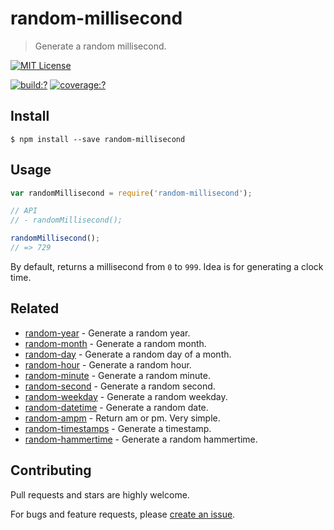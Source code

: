 # random-millisecond

> Generate a random millisecond.

[![MIT License](https://img.shields.io/badge/license-MIT_License-green.svg?style=flat-square)](https://github.com/mock-end/random-millisecond/blob/master/LICENSE)

[![build:?](https://img.shields.io/travis/mock-end/random-millisecond/master.svg?style=flat-square)](https://travis-ci.org/mock-end/random-millisecond)
[![coverage:?](https://img.shields.io/coveralls/mock-end/random-millisecond/master.svg?style=flat-square)](https://coveralls.io/github/mock-end/random-millisecond)


## Install

```
$ npm install --save random-millisecond 
```

## Usage

```js
var randomMillisecond = require('random-millisecond');

// API
// - randomMillisecond();

randomMillisecond();
// => 729
```

By default, returns a millisecond from `0` to `999`. Idea is for generating a clock time.

## Related

- [random-year](https://github.com/mock-end/random-year) - Generate a random year.
- [random-month](https://github.com/mock-end/random-month) - Generate a random month.
- [random-day](https://github.com/mock-end/random-day) - Generate a random day of a month.
- [random-hour](https://github.com/mock-end/random-hour) - Generate a random hour.
- [random-minute](https://github.com/mock-end/random-minute) - Generate a random minute.
- [random-second](https://github.com/mock-end/random-second) - Generate a random second.
- [random-weekday](https://github.com/mock-end/random-weekday) - Generate a random weekday.
- [random-datetime](https://github.com/mock-end/random-datetime) - Generate a random date. 
- [random-ampm](https://github.com/mock-end/random-ampm) - Return am or pm. Very simple.
- [random-timestamps](https://github.com/mock-end/random-timestamps) - Generate a timestamp. 
- [random-hammertime](https://github.com/mock-end/random-datetime) - Generate a random hammertime. 

## Contributing

Pull requests and stars are highly welcome.

For bugs and feature requests, please [create an issue](https://github.com/mock-end/random-millisecond/issues/new).
